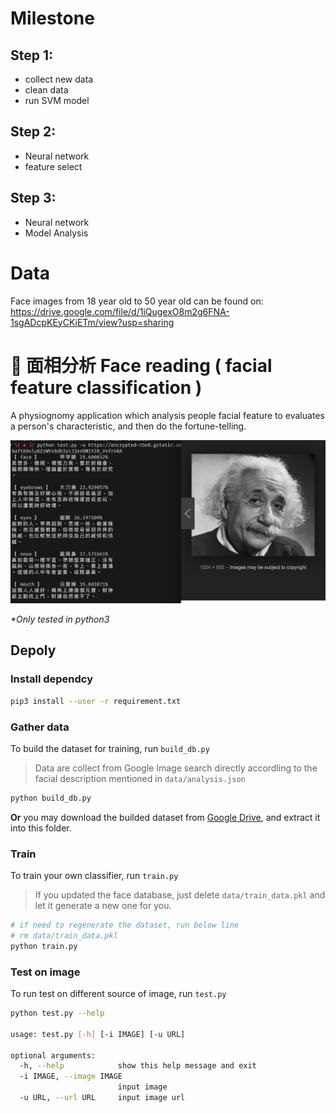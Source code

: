 # Milestone
## Step 1:
- collect new data
- clean data
- run SVM model

## Step 2:
- Neural network
- feature select

## Step 3:
-  Neural network
-  Model Analysis

# Data

Face images from 18 year old to 50 year old can be found on: https://drive.google.com/file/d/1iQugexO8m2g6FNA-1sgADcpKEyCKiETm/view?usp=sharing


# :man_with_gua_pi_mao: 面相分析 Face reading ( facial feature classification ) 

A physiognomy application which analysis people facial feature to
evaluates a person's characteristic, and then do the fortune-telling. 

![Demo](docs/demo.png)

_*Only tested in python3_

## Depoly

### Install dependcy

```bash
pip3 install --user -r requirement.txt
```

### Gather data

To build the dataset for training, run `build_db.py`
>Data are collect from Google Image search directly accordling to the facial description mentioned in `data/analysis.json`

```bash
python build_db.py
```

**Or** you may download the builded dataset from [Google Drive](https://drive.google.com/file/d/1Glm-2v-7xdMjOtmyX686G7zxLsHksct5/view?usp=sharing), and extract it into this folder.

### Train

To train your own classifier, run `train.py`  
> If you updated the face database, just delete `data/train_data.pkl` and
> let it generate a new one for you.

```bash
# if need to regenerate the dataset, run below line
# rm data/train_data.pkl
python train.py
```

### Test on image

To run test on different source of image, run `test.py`

```bash
python test.py --help

usage: test.py [-h] [-i IMAGE] [-u URL]

optional arguments:
  -h, --help            show this help message and exit
  -i IMAGE, --image IMAGE
                        input image
  -u URL, --url URL     input image url
```






